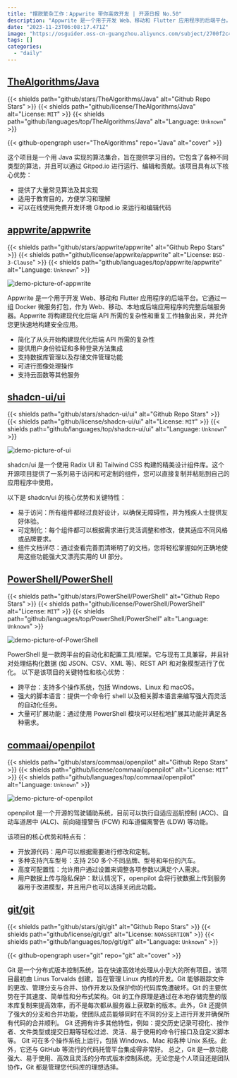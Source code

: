 ```yaml
---
title: "摆脱繁杂工作：Appwrite 带你高效开发 | 开源日报 No.50"
description: "Appwrite 是一个用于开发 Web、移动和 Flutter 应用程序的后端平台。它通过一组 Docker 微服务打包，作为 Web、移动、本地或后端应用程序的完整后端服务器。Appwrite 将构建现代化后端 API 所需的复杂性和重复工作抽象出来，并允许您更快速地构建安全应用。"
date: "2023-11-23T06:08:17.471Z"
image: "https://osguider.oss-cn-guangzhou.aliyuncs.com/subject/2700f2c42def59c6ba7f0fc9fb5516be.png"
tags: []
categories:
  - "daily"
---
```


## [TheAlgorithms/Java](https://github.com/TheAlgorithms/Java)

{{< shields path="github/stars/TheAlgorithms/Java" alt="Github Repo Stars" >}} {{< shields path="github/license/TheAlgorithms/Java" alt="License: `MIT`" >}} {{< shields path="github/languages/top/TheAlgorithms/Java" alt="Language: `Unknown`" >}}

{{< github-opengraph user="TheAlgorithms" repo="Java" alt="cover" >}}

这个项目是一个用 Java 实现的算法集合，旨在提供学习目的。它包含了各种不同类型的算法，并且可以通过 Gitpod.io 进行运行、编辑和贡献。该项目具有以下核心优势：

- 提供了大量常见算法及其实现
- 适用于教育目的，方便学习和理解
- 可以在线使用免费开发环境 Gitpod.io 来运行和编辑代码
  
## [appwrite/appwrite](https://github.com/appwrite/appwrite)

{{< shields path="github/stars/appwrite/appwrite" alt="Github Repo Stars" >}} {{< shields path="github/license/appwrite/appwrite" alt="License: `BSD-3-Clause`" >}} {{< shields path="github/languages/top/appwrite/appwrite" alt="Language: `Unknown`" >}}

![demo-picture-of-appwrite](https://picgo-daily.oss-cn-guangzhou.aliyuncs.com/picgo-daily/2023/151443f6a678af6dfe7f096db6c1b0c9.png)

Appwrite 是一个用于开发 Web、移动和 Flutter 应用程序的后端平台。它通过一组 Docker 微服务打包，作为 Web、移动、本地或后端应用程序的完整后端服务器。Appwrite 将构建现代化后端 API 所需的复杂性和重复工作抽象出来，并允许您更快速地构建安全应用。

- 简化了从头开始构建现代化后端 API 所需的复杂性
- 提供用户身份验证和多种登录方法集成
- 支持数据库管理以及存储文件管理功能
- 可进行图像处理操作
- 支持云函数等其他服务
  
## [shadcn-ui/ui](https://github.com/shadcn-ui/ui)

{{< shields path="github/stars/shadcn-ui/ui" alt="Github Repo Stars" >}} {{< shields path="github/license/shadcn-ui/ui" alt="License: `MIT`" >}} {{< shields path="github/languages/top/shadcn-ui/ui" alt="Language: `Unknown`" >}}

![demo-picture-of-ui](https://picgo-daily.oss-cn-guangzhou.aliyuncs.com/picgo-daily/2023/0ed3af49363386c95be7f86828aa04b1.png)

shadcn/ui 是一个使用 Radix UI 和 Tailwind CSS 构建的精美设计组件库。这个开源项目提供了一系列易于访问和可定制的组件，您可以直接复制并粘贴到自己的应用程序中使用。

以下是 shadcn/ui 的核心优势和关键特性：

- 易于访问：所有组件都经过良好设计，以确保无障碍性，并为残疾人士提供友好体验。
- 可定制化：每个组件都可以根据需求进行灵活调整和修改，使其适应不同风格或品牌要求。
- 组件文档详尽：通过查看完善而清晰明了的文档，您将轻松掌握如何正确地使用这些功能强大又漂亮实用的 UI 部分。
  
## [PowerShell/PowerShell](https://github.com/PowerShell/PowerShell)

{{< shields path="github/stars/PowerShell/PowerShell" alt="Github Repo Stars" >}} {{< shields path="github/license/PowerShell/PowerShell" alt="License: `MIT`" >}} {{< shields path="github/languages/top/PowerShell/PowerShell" alt="Language: `Unknown`" >}}

![demo-picture-of-PowerShell](https://picgo-daily.oss-cn-guangzhou.aliyuncs.com/picgo-daily/2023/687aac33a44c35e000fd3631066fa813.png)

PowerShell 是一款跨平台的自动化和配置工具/框架。它与现有工具兼容，并且针对处理结构化数据 (如 JSON、CSV、XML 等)、REST API 和对象模型进行了优化。
以下是该项目的关键特性和核心优势：

- 跨平台：支持多个操作系统，包括 Windows、Linux 和 macOS。
- 强大的脚本语言：提供一个命令行 shell 以及相关脚本语言来编写强大而灵活的自动化任务。
- 大量可扩展功能：通过使用 PowerShell 模块可以轻松地扩展其功能并满足各种需求。
  
## [commaai/openpilot](https://github.com/commaai/openpilot)

{{< shields path="github/stars/commaai/openpilot" alt="Github Repo Stars" >}} {{< shields path="github/license/commaai/openpilot" alt="License: `MIT`" >}} {{< shields path="github/languages/top/commaai/openpilot" alt="Language: `Unknown`" >}}

![demo-picture-of-openpilot](https://osguider.oss-cn-guangzhou.aliyuncs.com/subject/11e13c459da327c4f2159345a8b0fe79.jpeg)

openpilot 是一个开源的驾驶辅助系统，目前可以执行自适应巡航控制 (ACC)、自动车道居中 (ALC)、前向碰撞警告 (FCW) 和车道偏离警告 (LDW) 等功能。

该项目的核心优势和特点有：

- 开放源代码：用户可以根据需要进行修改和定制。
- 多种支持汽车型号：支持 250 多个不同品牌、型号和年份的汽车。
- 高度可配置性：允许用户通过设置来调整各项参数以满足个人需求。
- 用户数据上传与隐私保护：默认情况下，openpilot 会将行驶数据上传到服务器用于改进模型，并且用户也可以选择关闭此功能。
  
## [git/git](https://github.com/git/git)

{{< shields path="github/stars/git/git" alt="Github Repo Stars" >}} {{< shields path="github/license/git/git" alt="License: `NOASSERTION`" >}} {{< shields path="github/languages/top/git/git" alt="Language: `Unknown`" >}}

{{< github-opengraph user="git" repo="git" alt="cover" >}}

Git 是一个分布式版本控制系统，旨在快速高效地处理从小到大的所有项目。该项目最初由 Linus Torvalds 创建，旨在管理 Linux 内核的开发。Git 能够跟踪文件的更改、管理分支与合并、协作开发以及保护你的代码库免遭破坏。Git 的主要优势在于其速度、简单性和分布式架构。Git 的工作原理是通过在本地存储完整的版本库复制来提高效率，而不是每次都从服务器上获取新的版本。此外，Git 还提供了强大的分支和合并功能，使团队成员能够同时在不同的分支上进行开发并确保所有代码的合并顺利。
Git 还拥有许多其他特性，例如：提交历史记录可视化、按作者、文件类型或提交日期等轻松过滤、灵活、易于使用的命令行接口及自定义脚本等。 Git 可在多个操作系统上运行，包括 Windows、Mac 和各种 Unix 系统。此外，它还与 GitHub 等流行的代码托管平台集成得非常好。
总之，Git 是一款功能强大、易于使用、高效且灵活的分布式版本控制系统。无论您是个人项目还是团队协作，Git 都是管理您代码库的理想选择。
  